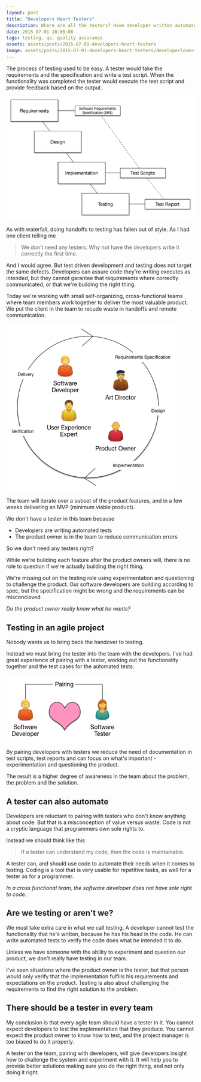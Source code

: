```yaml
---
layout: post
title: "Developers Heart Testers"
description: Where are all the testers? Have developer written automated tests really killed the testing role in agile projects? No! We need testers more than ever to know what to implement and how to do it right.
date: 2015-07-01 10:00:00
tags: testing, qa, quality assurance
assets: assets/posts/2015-07-01-developers-heart-testers
image: assets/posts/2015-07-01-developers-heart-testers/developerlovestester.png
---
```


The process of testing used to be easy. A tester would take the requirements and the specification and write a test script. When the functionality was completed the tester would execute the test script and provide feedback based on the output.

![The tester works with the specification to create a test script which will be executed and provide feedback in a test result](/assets/posts/2015-07-01-developers-heart-testers/waterfalltesting.png)

As with waterfall, doing handoffs to testing has fallen out of style. As I had one client telling me

> We don't need any testers. Why not have the developers write it correctly the first time.

And I would agree. But test driven development and testing does not target the same defects. Developers can assure code they're writing executes as intended, but they cannot garantee that requirements where correctly communicated, or that we're building the right thing.

Today we're working with small self-organizing, cross-functional teams where team members work together to deliver the most valuable product. We put the client in the team to recude waste in handoffs and remote communication.

![Team members collaborate closely with the client to provide most value](/assets/posts/2015-07-01-developers-heart-testers/iterativetesting.png)

The team will iterate over a subset of the product features, and in a few weeks delivering an MVP (minimum viable product). 

We don't have a tester in this team because

* Developers are writing automated tests
* The product owner is in the team to reduce communication errors

So we don't need any testers right?

While we're building each feature after the product owners will, there is no role to question if we're actually building the right thing.

We're missing out on the testing role using experimentation and questioning to challenge the product. Our software developers are building according to spec, but the specification might be wrong and the requirements can be misconcieved.

*Do the product owner really know what he wants?*

## Testing in an agile project

Nobody wants us to bring back the handover to testing.

Instead we must bring the tester into the team with the developers. I've had great experience of pairing with a tester, working out the functionality together and the test cases for the automated tests.

![Team members collaborate closely with the client to provide most value](/assets/posts/2015-07-01-developers-heart-testers/developerlovestester.png)

By pairing developers with testers we reduce the need of documentation in test scripts, test reports and can focus on what's important - experimentation and questioning the product.

The result is a higher degree of awareness in the team about the problem, the problem and the solution.

## A tester can also automate

Developers are reluctant to pairing with testers who don't know anything about code. But that is a misconception of value versus waste. Code is not a cryptic language that programmers own sole rights to.

Instead we should think like this

> If a tester can understand my code, then the code is maintainable.

A tester can, and should use code to automate their needs when it comes to testing. Coding is a tool that is very usable for repetitive tasks, as well for a tester as for a programmer.

*In a cross functional team, the software developer does not have sole right to code.*

## Are we testing or aren't we?

We must take extra care in what we call testing. A developer cannot test the functionality that he's written, because he has his head in the code. He can write automated tests to verify the code does what he intended it to do.

Unless we have someone with the ability to experiment and question our product, we don't really have testing in our team.

I've seen situations where the product owner is the tester, but that person would only verify that the implementation fulfills his requirements and expectations on the product. Testing is also about challenging the requirements to find the right solution to the problem.

## There should be a tester in every team

My conclusion is that every agile team should have a tester in it. You cannot expect developers to test the implementation that they produce. You cannot expect the product owner to know how to test, and the project manager is too biased to do it properly.

A tester on the team, pairing with developers, will give developers insight how to challenge the system and experiment with it. It will help you to provide better solutions making sure you do the right thing, and not only doing it right.

